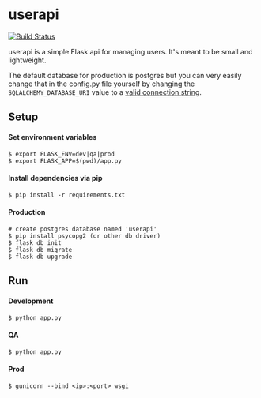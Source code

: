 # userapi

[![Build Status](https://travis-ci.org/bradleygolden/userapi.svg?branch=master)](https://travis-ci.org/bradleygolden/userapi)

userapi is a simple Flask api for managing users. It's meant to be small and lightweight.

The default database for production is postgres but you can very easily change that in the config.py file yourself by changing the ```SQLALCHEMY_DATABASE_URI``` value to a [valid connection string](http://docs.sqlalchemy.org/en/latest/core/engines.html).

## Setup

#### Set environment variables
```
$ export FLASK_ENV=dev|qa|prod
$ export FLASK_APP=$(pwd)/app.py
```

#### Install dependencies via pip
```
$ pip install -r requirements.txt
```

#### Production
```
# create postgres database named 'userapi'
$ pip install psycopg2 (or other db driver)
$ flask db init
$ flask db migrate
$ flask db upgrade
```

## Run

#### Development
```
$ python app.py
```

#### QA
```
$ python app.py
```

#### Prod
```
$ gunicorn --bind <ip>:<port> wsgi
```

